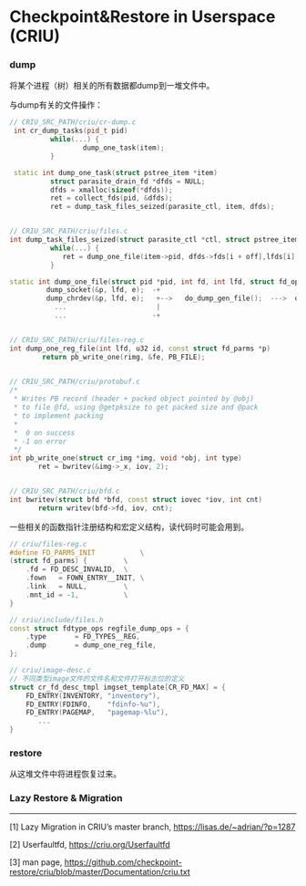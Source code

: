 # Checkpoint&Restore in Userspace (CRIU)

### dump

将某个进程（树）相关的所有数据都dump到一堆文件中。

与dump有关的文件操作：

```cpp
// CRIU_SRC_PATH/criu/cr-dump.c
 int cr_dump_tasks(pid_t pid)
          while(...) {
                  dump_one_task(item);
          }

 static int dump_one_task(struct pstree_item *item)
          struct parasite_drain_fd *dfds = NULL;
          dfds = xmalloc(sizeof(*dfds));
          ret = collect_fds(pid, &dfds);
          ret = dump_task_files_seized(parasite_ctl, item, dfds);


// CRIU_SRC_PATH/criu/files.c
int dump_task_files_seized(struct parasite_ctl *ctl, struct pstree_item *item, struct parasite_drain_fd *dfds)
          while(...) {
             ret = dump_one_file(item->pid, dfds->fds[i + off],lfds[i], opts + i, ctl, &e);
          }

static int dump_one_file(struct pid *pid, int fd, int lfd, struct fd_opts *opts, struct parasite_ctl *ctl, FdinfoEntry *e)
         dump_socket(&p, lfd, e);  -+
         dump_chrdev(&p, lfd, e);   +-->   do_dump_gen_file();  --->  dump_one_reg_file();
           ...                      |
           ...                     -+


// CRIU_SRC_PATH/criu/files-reg.c
int dump_one_reg_file(int lfd, u32 id, const struct fd_parms *p)
        return pb_write_one(rimg, &fe, PB_FILE);
        

// CRIU_SRC_PATH/criu/protobuf.c
/*
 * Writes PB record (header + packed object pointed by @obj)
 * to file @fd, using @getpksize to get packed size and @pack
 * to implement packing
 *
 *  0 on success
 * -1 on error
 */
int pb_write_one(struct cr_img *img, void *obj, int type)
       ret = bwritev(&img->_x, iov, 2);


// CRIU_SRC_PATH/criu/bfd.c
int bwritev(struct bfd *bfd, const struct iovec *iov, int cnt)
       return writev(bfd->fd, iov, cnt);

```

一些相关的函数指针注册结构和宏定义结构，读代码时可能会用到。

```cpp
// criu/files-reg.c
#define FD_PARMS_INIT           \
(struct fd_parms) {         \
    .fd = FD_DESC_INVALID,  \
    .fown   = FOWN_ENTRY__INIT, \
    .link   = NULL,         \
    .mnt_id = -1,           \
}

// criu/include/files.h
const struct fdtype_ops regfile_dump_ops = {
    .type       = FD_TYPES__REG,
    .dump       = dump_one_reg_file,
};

// criu/image-desc.c
// 不同类型image文件的文件名和文件打开标志位的定义
struct cr_fd_desc_tmpl imgset_template[CR_FD_MAX] = {
    FD_ENTRY(INVENTORY, "inventory"),
    FD_ENTRY(FDINFO,    "fdinfo-%u"),
    FD_ENTRY(PAGEMAP,   "pagemap-%lu"),
       ...
}
```

### restore

从这堆文件中将进程恢复过来。

### Lazy Restore & Migration

---

[1] Lazy Migration in CRIU’s master branch, https://lisas.de/~adrian/?p=1287

[2] Userfaultfd, https://criu.org/Userfaultfd

[3] man page, https://github.com/checkpoint-restore/criu/blob/master/Documentation/criu.txt